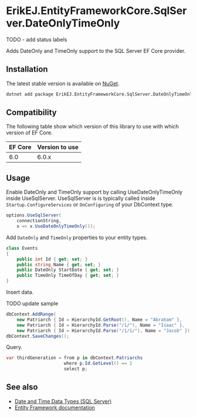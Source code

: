 ErikEJ.EntityFrameworkCore.SqlServer.DateOnlyTimeOnly
========================================

TODO - add status labels

Adds DateOnly and TimeOnly support to the SQL Server EF Core provider.

Installation
------------

The latest stable version is available on [NuGet](https://www.nuget.org/packages/ErikEJ.EntityFrameworkCore.SqlServer.DateOnlyTimeOnly).

```sh
dotnet add package ErikEJ.EntityFrameworkCore.SqlServer.DateOnlyTimeOnly
```

Compatibility
-------------

The following table show which version of this library to use with which version of EF Core.

| EF Core | Version to use  |
| ------- | --------------- |
| 6.0     | 6.0.x           |

Usage
-----

Enable DateOnly and TimeOnly support by calling UseDateOnlyTimeOnly inside UseSqlServer. UseSqlServer is is typically called inside `Startup.ConfigureServices` or `OnConfiguring` of your DbContext type.

```cs
options.UseSqlServer(
    connectionString,
    x => x.UseDateOnlyTimeOnly());
```

Add `DateOnly` and `TimeOnly` properties to your entity types.

```cs
class Events
{
    public int Id { get; set; }
    public string Name { get; set; }
    public DateOnly StartDate { get; set; }
    public TimeOnly TimeOfDay { get; set; }
}
```

Insert data.

TODO update sample

```cs
dbContext.AddRange(
    new Patriarch { Id = HierarchyId.GetRoot(), Name = "Abraham" },
    new Patriarch { Id = HierarchyId.Parse("/1/"), Name = "Isaac" },
    new Patriarch { Id = HierarchyId.Parse("/1/1/"), Name = "Jacob" });
dbContext.SaveChanges();
```

Query.

```cs
var thirdGeneration = from p in dbContext.Patriarchs
                      where p.Id.GetLevel() == 2
                      select p;
```


See also
--------

* [Date and Time Data Types (SQL Server)](https://learn.microsoft.com/sql/t-sql/functions/date-and-time-data-types-and-functions-transact-sq)
* [Entity Framework documentation](https://docs.microsoft.com/ef/)
